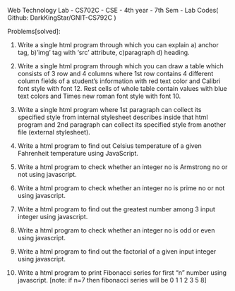 Web Technology Lab - CS702C - CSE - 4th year - 7th Sem - Lab Codes( Github: DarkKingStar/GNIT-CS792C )

Problems[solved]:

1. Write a single html program through which you can explain a) anchor tag, b)’img’ tag with
‘src’ attribute, c)paragraph d) heading.

2. Write a single html program through which you can draw a table which consists of 3 row and
4 columns where 1st row contains 4 different column fields of a student’s information with red
text color and Calibri font style with font 12. Rest cells of whole table contain values with blue
text colors and Times new roman font style with font 10.

3. Write a single html program where 1st paragraph can collect its specified style from internal
stylesheet describes inside that html program and 2nd paragraph can collect its specified style
from another file (external stylesheet).

4. Write a html program to find out Celsius temperature of a given Fahrenheit temperature using
JavaScript.

5. Write a html program to check whether an integer no is Armstrong no or not using javascript.

6. Write a html program to check whether an integer no is prime no or not using javascript.

7. Write a html program to find out the greatest number among 3 input integer using javascript.

8. Write a html program to check whether an integer no is odd or even using javascript.

9. Write a html program to find out the factorial of a given input integer using javascript.

10. Write a html program to print Fibonacci series for first “n” number using javascript.
[note: if n=7 then fibonacci series will be  0 1 1 2 3 5 8]
